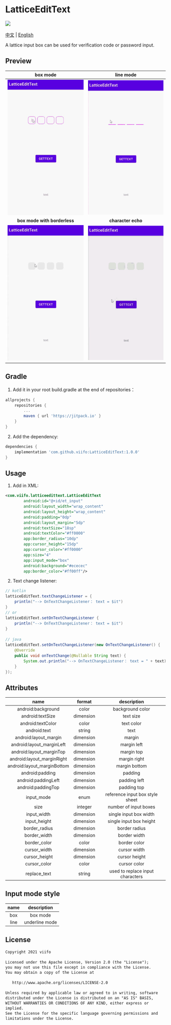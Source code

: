 # LatticeEditText

[![](https://jitpack.io/v/viifo/LatticeEditText.svg)](https://jitpack.io/#viifo/LatticeEditText)

[中文](https://github.com/viifo/LatticeEditText/blob/master/README.md) | [English](https://github.com/viifo/LatticeEditText/blob/master/README_en.md)

A lattice input box can be used for verification code or password input.



## Preview
| box mode | line mode |
| :--: | :----: |
| ![](./screenshots/p1.gif) | ![](./screenshots/p2.gif) |
| **box mode with borderless** | **character echo** |
| ![](./screenshots/p3.gif) | ![](./screenshots/p4.gif) |



## Gradle
1.  Add it in your root build.gradle at the end of repositories：
```groovy
allprojects {
    repositories {
        ...
        maven { url 'https://jitpack.io' }
    }
}
```
2.  Add the dependency:
```groovy
dependencies {
    implementation 'com.github.viifo:LatticeEditText:1.0.0'
}
```



## Usage
1. Add in XML:
```xml
<com.viifo.latticeedittext.LatticeEditText
        android:id="@+id/et_input"
        android:layout_width="wrap_content"
        android:layout_height="wrap_content"
        android:padding="0dp"
        android:layout_margin="5dp"
        android:textSize="18sp"
        android:textColor="#ff0000"
        app:border_radius="10dp"
        app:cursor_height="15dp"
        app:cursor_color="#ff0000"
        app:size="4"
        app:input_mode="box"
        android:background="#ececec"
        app:border_color="#ff00ff"/>
```
2. Text change listener:
```java
// kotlin
latticeEditText.textChangeListener = { 
    println("--> OnTextChangeListener： text = $it")
}
// or
latticeEditText.setOnTextChangeListener {
    println("--> OnTextChangeListener： text = $it")
}

// java
latticeEditText.setOnTextChangeListener(new OnTextChangeListener() {
    @Override
    public void onTextChange(@Nullable String text) {
        System.out.println("--> OnTextChangeListener： text = " + text);
    }
});
```


## Attributes

|             name           |  format   |  description  |
| :------------------------: | :-------: | :-----------: |
| android:background         | color     | background color |
| android:textSize           | dimension | text size     |
| android:textColor          | color     | text color    |
| android:text               | string    | text          |
| android:layout_margin      | dimension | margin        |
| android:layout_marginLeft  | dimension | margin left   |
| android:layout_marginTop   | dimension | margin top    |
| android:layout_marginRight | dimension | margin right  |
| android:layout_marginBottom| dimension | margin bottom |
| android:padding            | dimension | padding       |
| android:paddingLeft        | dimension | padding left  |
| android:paddingTop         | dimension | padding top   |
| input_mode                 | enum      | reference input box style sheet |
| size                       | integer   | number of input boxes |
| input_width                | dimension | single input box width |
| input_height               | dimension | single input box height |
| border_radius              | dimension | border radius |
| border_width               | dimension | border width  |
| border_color               | color     | border color  |
| cursor_width               | dimension | cursor width      |
| cursor_height              | dimension | cursor height      |
| cursor_color               | color     | cursor color      |
| replace_text               | string    | used to replace input characters |


## Input mode style
|   name   |  description   |
| :------: | :------------: |
| box      | box mode       |
| line     | underline mode |




## License

```
Copyright 2021 viifo

Licensed under the Apache License, Version 2.0 (the "License");
you may not use this file except in compliance with the License.
You may obtain a copy of the License at

   http://www.apache.org/licenses/LICENSE-2.0

Unless required by applicable law or agreed to in writing, software
distributed under the License is distributed on an "AS IS" BASIS,
WITHOUT WARRANTIES OR CONDITIONS OF ANY KIND, either express or implied.
See the License for the specific language governing permissions and
limitations under the License.
```

